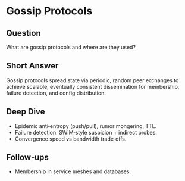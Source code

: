 # Gossip Protocols

## Question
What are gossip protocols and where are they used?

## Short Answer
Gossip protocols spread state via periodic, random peer exchanges to achieve scalable, eventually consistent dissemination for membership, failure detection, and config distribution.

## Deep Dive
- Epidemic anti‑entropy (push/pull), rumor mongering, TTL.
- Failure detection: SWIM‑style suspicion + indirect probes.
- Convergence speed vs bandwidth trade‑offs.

## Follow‑ups
- Membership in service meshes and databases.


